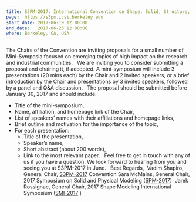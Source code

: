 ```yaml
---
title: S3PM-2017: International Convention on Shape, Solid, Structure, & Physical Modeling
page:  https://s3pm.icsi.berkeley.edu
start_date: 2017-06-19 12:00:00
end_date:   2017-06-23 12:00:00
where: Berkeley, CA, USA
---
```


The Chairs of the Convention are inviting proposals for a small number of Mini-Symposia focused on emerging topics of high impact on the research and industrial communities.
​ ​ 
We are inviting you to consider submitting a proposal and chairing it, if accepted. A mini-symposium will include 3 presentations (20 mins each) by the Chair and 2 invited speakers, or a brief introduction by the Chair and presentations by 3 invited speakers, followed by a panel and Q&A discussion.
​ ​ 
The proposal should be submitted before January 30, 2017 and should include:  
 * Title of the mini-symposium,
 * Name, affiliation, and homepage link of the Chair,
 * List of speakers’ names with their affiliations and homepage links,
 * Brief outline and motivation for the importance of the topic,
 * For each presentation:
    * Title of the presentation,
    * Speaker’s name,
    * Short abstract (about 200 words),
    * Link to the most relevant paper.
​ ​ 
Feel free to get in touch with any of us if you have a question. We look forward to hearing from you and seeing you at S3PM-2017 in June.
​ ​ 
Best Regards,
​​ 
Vadim Shapiro, General Chair, [S3PM-2017](https://s3pm.icsi.berkeley.edu/s3pm/) Convention
​ Sara McMains, General Chair, 2017 Symposium on Solid and Physical Modeling ([SPM-2017](https://s3pm.icsi.berkeley.edu/s3pm/spm.html))
​​ Jarek Rossignac, General Chair, 2017 Shape Modeling International Symposium ([SMI-2017](https://s3pm.icsi.berkeley.edu/s3pm/smi.html) ​​ )
